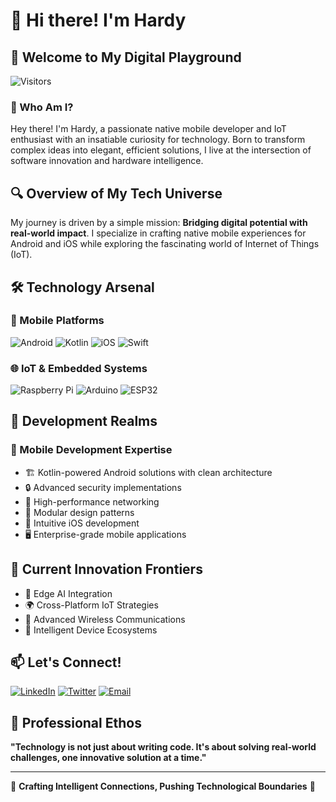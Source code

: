 # 👋 Hi there! I'm Hardy
## 🌟 Welcome to My Digital Playground
![Visitors](https://komarev.com/ghpvc/?username=Vanhoai&color=brightgreen)

### 🚀 Who Am I?
Hey there! I'm Hardy, a passionate native mobile developer and IoT enthusiast with an insatiable curiosity for technology. Born to transform complex ideas into elegant, efficient solutions, I live at the intersection of software innovation and hardware intelligence.

## 🔍 Overview of My Tech Universe
My journey is driven by a simple mission: **Bridging digital potential with real-world impact**. I specialize in crafting native mobile experiences for Android and iOS while exploring the fascinating world of Internet of Things (IoT).

## 🛠️ Technology Arsenal
### 📱 Mobile Platforms
![Android](https://img.shields.io/badge/Android-3DDC84?style=for-the-badge&logo=android&logoColor=white)
![Kotlin](https://img.shields.io/badge/Kotlin-0095D5?&style=for-the-badge&logo=kotlin&logoColor=white)
![iOS](https://img.shields.io/badge/iOS-000000?style=for-the-badge&logo=ios&logoColor=white)
![Swift](https://img.shields.io/badge/Swift-FA7343?style=for-the-badge&logo=swift&logoColor=white)

### 🌐 IoT & Embedded Systems
![Raspberry Pi](https://img.shields.io/badge/Raspberry%20Pi-A22846?style=for-the-badge&logo=raspberrypi&logoColor=white)
![Arduino](https://img.shields.io/badge/Arduino-00979D?style=for-the-badge&logo=Arduino&logoColor=white)
![ESP32](https://img.shields.io/badge/ESP32-E7352C?style=for-the-badge&logo=espressif&logoColor=white)

## 🌈 Development Realms
### 🤖 Mobile Development Expertise
- 🏗️ Kotlin-powered Android solutions with clean architecture
- 🔒 Advanced security implementations
- 📡 High-performance networking
- 🧩 Modular design patterns
- 🍏 Intuitive iOS development
- 🖥️ Enterprise-grade mobile applications

## 🚀 Current Innovation Frontiers
- 🧠 Edge AI Integration
- 🌍 Cross-Platform IoT Strategies
- 📡 Advanced Wireless Communications
- 🤖 Intelligent Device Ecosystems

## 📫 Let's Connect!
[![LinkedIn](https://img.shields.io/badge/LinkedIn-0077B5?style=for-the-badge&logo=linkedin&logoColor=white)](https://www.linkedin.com/in/yourprofile)
[![Twitter](https://img.shields.io/badge/Twitter-1DA1F2?style=for-the-badge&logo=twitter&logoColor=white)](https://twitter.com/yourusername)
[![Email](https://img.shields.io/badge/Email-D14836?style=for-the-badge&logo=gmail&logoColor=white)](mailto:your.email@example.com)

## 🌟 Professional Ethos
**"Technology is not just about writing code. It's about solving real-world challenges, one innovative solution at a time."**

---
🔬 **Crafting Intelligent Connections, Pushing Technological Boundaries** 🔬
